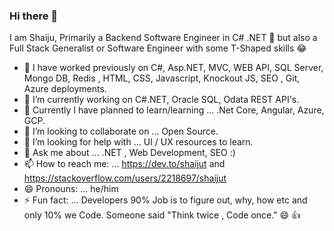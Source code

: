 ### Hi there 👋

  I am Shaiju, Primarily a Backend Software Engineer in C# .NET :guitar: but also a Full Stack Generalist or Software Engineer with some T-Shaped skills :joy:
  
- :rocket: I have worked previously on C#, Asp.NET, MVC, WEB API, SQL Server, Mongo DB, Redis , HTML, CSS, Javascript, Knockout JS, SEO , Git, Azure deployments.
- 🔭 I’m currently working on C#.NET, Oracle SQL, Odata REST API's.
- 🌱 Currently I have planned to learn/learning ... .Net Core, Angular, Azure, GCP.
- 👯 I’m looking to collaborate on ... Open Source.
- 🤔 I’m looking for help with ...  UI / UX resources to learn.
- 💬 Ask me about ...  .NET , Web Development, SEO :)
- 📫 How to reach me: ... https://dev.to/shaijut and https://stackoverflow.com/users/2218697/shaijut
- 😄 Pronouns: ... he/him
- ⚡ Fun fact: ... Developers 90% Job is to figure out, why, how etc and only 10% we Code. Someone said "Think twice , Code once." :smile: 👍 
